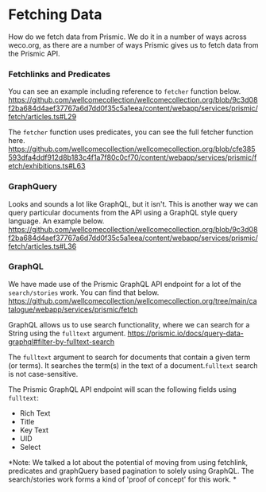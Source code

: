 # Fetching Data

How do we fetch data from Prismic. We do it in a number of ways across weco.org, as there are a number of ways Prismic gives us to fetch data from the Prismic API.


### Fetchlinks and Predicates

You can see an example including reference to `fetcher` function below.
https://github.com/wellcomecollection/wellcomecollection.org/blob/9c3d08f2ba684d4aef37767a6d7dd0f35c5a1eea/content/webapp/services/prismic/fetch/articles.ts#L29

The `fetcher` function uses predicates, you can see the full fetcher function here.
https://github.com/wellcomecollection/wellcomecollection.org/blob/cfe385593dfa4ddf912d8b183c4f1a7f80c0cf70/content/webapp/services/prismic/fetch/exhibitions.ts#L63



### GraphQuery

Looks and sounds a lot like GraphQL, but it isn't. This is another way we can query particular documents from the API using a GraphQL style query language. An example below.
https://github.com/wellcomecollection/wellcomecollection.org/blob/9c3d08f2ba684d4aef37767a6d7dd0f35c5a1eea/content/webapp/services/prismic/fetch/articles.ts#L36



### GraphQL

We have made use of the Prismic GraphQL API endpoint for a lot of the `search/stories` work. You can find that below.
https://github.com/wellcomecollection/wellcomecollection.org/tree/main/catalogue/webapp/services/prismic/fetch

GraphQL allows us to use search functionality, where we can search for a String using the `fulltext` argument.
https://prismic.io/docs/query-data-graphql#filter-by-fulltext-search

The `fulltext` argument to search for documents that contain a given term (or terms). It searches the term(s) in the text of a document.`fulltext` search is not case-sensitive.

The Prismic GraphQL API endpoint will scan the following fields using `fulltext`:

-   Rich Text
-   Title
-   Key Text
-   UID
-   Select

*Note: We talked a lot about the potential of moving from using fetchlink, predicates and graphQuery based pagination to solely using GraphQL. The search/stories work forms a kind of 'proof of concept' for this work. *